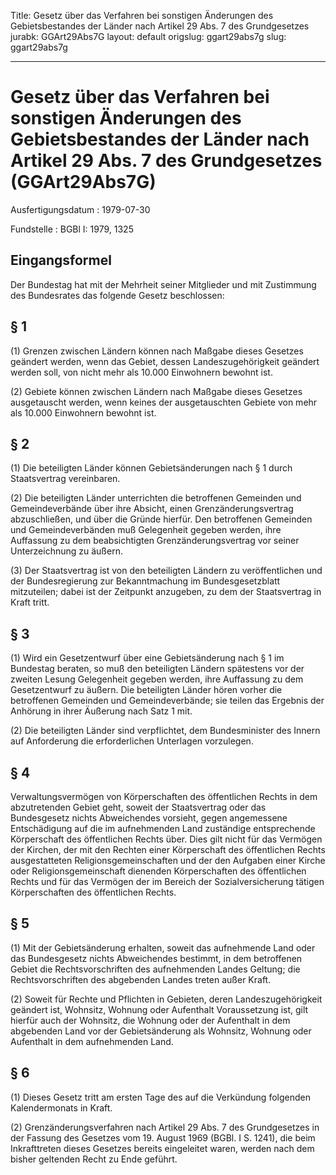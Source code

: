 Title: Gesetz über das Verfahren bei sonstigen Änderungen des Gebietsbestandes der
  Länder nach Artikel 29 Abs. 7 des Grundgesetzes
jurabk: GGArt29Abs7G
layout: default
origslug: ggart29abs7g
slug: ggart29abs7g

---

# Gesetz über das Verfahren bei sonstigen Änderungen des Gebietsbestandes der Länder nach Artikel 29 Abs. 7 des Grundgesetzes (GGArt29Abs7G)

Ausfertigungsdatum
:   1979-07-30

Fundstelle
:   BGBl I: 1979, 1325



## Eingangsformel

Der Bundestag hat mit der Mehrheit seiner Mitglieder und mit
Zustimmung des Bundesrates das folgende Gesetz beschlossen:


## § 1

(1) Grenzen zwischen Ländern können nach Maßgabe dieses Gesetzes
geändert werden, wenn das Gebiet, dessen Landeszugehörigkeit geändert
werden soll, von nicht mehr als 10.000 Einwohnern bewohnt ist.

(2) Gebiete können zwischen Ländern nach Maßgabe dieses Gesetzes
ausgetauscht werden, wenn keines der ausgetauschten Gebiete von mehr
als 10.000 Einwohnern bewohnt ist.


## § 2

(1) Die beteiligten Länder können Gebietsänderungen nach § 1 durch
Staatsvertrag vereinbaren.

(2) Die beteiligten Länder unterrichten die betroffenen Gemeinden und
Gemeindeverbände über ihre Absicht, einen Grenzänderungsvertrag
abzuschließen, und über die Gründe hierfür. Den betroffenen Gemeinden
und Gemeindeverbänden muß Gelegenheit gegeben werden, ihre Auffassung
zu dem beabsichtigten Grenzänderungsvertrag vor seiner Unterzeichnung
zu äußern.

(3) Der Staatsvertrag ist von den beteiligten Ländern zu
veröffentlichen und der Bundesregierung zur Bekanntmachung im
Bundesgesetzblatt mitzuteilen; dabei ist der Zeitpunkt anzugeben, zu
dem der Staatsvertrag in Kraft tritt.


## § 3

(1) Wird ein Gesetzentwurf über eine Gebietsänderung nach § 1 im
Bundestag beraten, so muß den beteiligten Ländern spätestens vor der
zweiten Lesung Gelegenheit gegeben werden, ihre Auffassung zu dem
Gesetzentwurf zu äußern. Die beteiligten Länder hören vorher die
betroffenen Gemeinden und Gemeindeverbände; sie teilen das Ergebnis
der Anhörung in ihrer Äußerung nach Satz 1 mit.

(2) Die beteiligten Länder sind verpflichtet, dem Bundesminister des
Innern auf Anforderung die erforderlichen Unterlagen vorzulegen.


## § 4

Verwaltungsvermögen von Körperschaften des öffentlichen Rechts in dem
abzutretenden Gebiet geht, soweit der Staatsvertrag oder das
Bundesgesetz nichts Abweichendes vorsieht, gegen angemessene
Entschädigung auf die im aufnehmenden Land zuständige entsprechende
Körperschaft des öffentlichen Rechts über. Dies gilt nicht für das
Vermögen der Kirchen, der mit den Rechten einer Körperschaft des
öffentlichen Rechts ausgestatteten Religionsgemeinschaften und der den
Aufgaben einer Kirche oder Religionsgemeinschaft dienenden
Körperschaften des öffentlichen Rechts und für das Vermögen der im
Bereich der Sozialversicherung tätigen Körperschaften des öffentlichen
Rechts.


## § 5

(1) Mit der Gebietsänderung erhalten, soweit das aufnehmende Land oder
das Bundesgesetz nichts Abweichendes bestimmt, in dem betroffenen
Gebiet die Rechtsvorschriften des aufnehmenden Landes Geltung; die
Rechtsvorschriften des abgebenden Landes treten außer Kraft.

(2) Soweit für Rechte und Pflichten in Gebieten, deren
Landeszugehörigkeit geändert ist, Wohnsitz, Wohnung oder Aufenthalt
Voraussetzung ist, gilt hierfür auch der Wohnsitz, die Wohnung oder
der Aufenthalt in dem abgebenden Land vor der Gebietsänderung als
Wohnsitz, Wohnung oder Aufenthalt in dem aufnehmenden Land.


## § 6

(1) Dieses Gesetz tritt am ersten Tage des auf die Verkündung
folgenden Kalendermonats in Kraft.

(2) Grenzänderungsverfahren nach Artikel 29 Abs. 7 des Grundgesetzes
in der Fassung des Gesetzes vom 19. August 1969 (BGBl. I S. 1241), die
beim Inkrafttreten dieses Gesetzes bereits eingeleitet waren, werden
nach dem bisher geltenden Recht zu Ende geführt.

